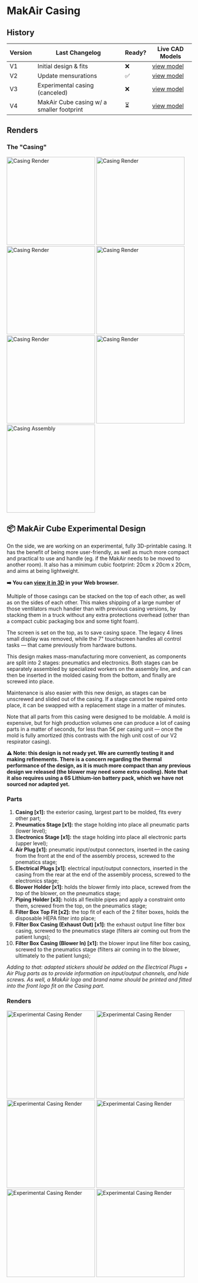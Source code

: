 # MakAir Casing

## History

| Version | Last Changelog | Ready? | Live CAD Models |
| ------- | -------------- | ------ | --------------- |
| V1 | Initial design & fits | ❌ | [view model](https://a360.co/2JyIU9P)
| V2 | Update mensurations | ✅ | [view model](https://a360.co/2RlnfGp)
| V3 | Experimental casing (canceled) | ❌ | [view model](https://a360.co/2BoKPgj)
| V4 | MakAir Cube casing w/ a smaller footprint | ⏳ | [view model](https://a360.co/2RHpseW)

## Renders

### The "Casing"

<p>
  <img alt="Casing Render" src="./res/schemes/V2/Casing%20(Render%201).png" height="240">
  <img alt="Casing Render" src="./res/schemes/V2/Casing%20(Render%202).png" height="240">
  <img alt="Casing Render" src="./res/schemes/V2/Casing%20(Render%204).png" height="240">
  <img alt="Casing Render" src="./res/schemes/V2/Casing%20(Render%206).png" height="240">
  <img alt="Casing Render" src="./res/schemes/V2/Casing%20(Render%207).png" height="240">
  <img alt="Casing Render" src="./res/schemes/V2/Casing%20(Render%208).png" height="240">
  <img alt="Casing Assembly" src="./res/schemes/V2/Casing%20(Assembly%201).jpg" height="240">
</p>

## 📦 MakAir Cube Experimental Design

On the side, we are working on an experimental, fully 3D-printable casing. It has the benefit of being more user-friendly, as well as much more compact and practical to use and handle (eg. if the MakAir needs to be moved to another room). It also has a minimum cubic footprint: 20cm x 20cm x 20cm, and aims at being lightweight.

**➡️ You can [view it in 3D](https://a360.co/2RHpseW) in your Web browser.**

Multiple of those casings can be stacked on the top of each other, as well as on the sides of each other. This makes shipping of a large number of those ventilators much handier than with previous casing versions, by stacking them in a truck without any extra protections overhead (other than a compact cubic packaging box and some tight foam).

The screen is set on the top, as to save casing space. The legacy 4 lines small display was removed, while the 7" touchscreen handles all control tasks — that came previously from hardware buttons.

This design makes mass-manufacturing more convenient, as components are split into 2 stages: pneumatics and electronics. Both stages can be separately assembled by specialized workers on  the assembly line, and can then be inserted in the molded casing from the bottom, and finally are screwed into place.

Maintenance is also easier with this new design, as stages can be unscrewed and slided out of the casing. If a stage cannot be repaired onto place, it can be swapped with a replacement stage in a matter of minutes.

Note that all parts from this casing were designed to be moldable. A mold is expensive, but for high production volumes one can produce a lot of casing parts in a matter of seconds, for less than 5€ per casing unit — once the mold is fully amortized (this contrasts with the high unit cost of our V2 respirator casing).

**⚠️ Note: this design is not ready yet. We are currently testing it and making refinements. There is a concern regarding the thermal performance of the design, as it is much more compact than any previous design we released (the blower may need some extra cooling). Note that it also requires using a 6S Lithium-ion battery pack, which we have not sourced nor adapted yet.**

### Parts

1. **Casing [x1]:** the exterior casing, largest part to be molded, fits every other part;
2. **Pneumatics Stage [x1]:** the stage holding into place all pneumatic parts (lower level);
3. **Electronics Stage [x1]:** the stage holding into place all electronic parts (upper level);
4. **Air Plug [x1]:** pneumatic input/output connectors, inserted in the casing from the front at the end of the assembly process, screwed to the pnematics stage;
5. **Electrical Plugs [x1]:** electrical input/output connectors, inserted in the casing from the rear at the end of the assembly process, screwed to the electronics stage;
6. **Blower Holder [x1]:** holds the blower firmly into place, screwed from the top of the blower, on the pneumatics stage;
7. **Piping Holder [x3]:** holds all flexible pipes and apply a constraint onto them, screwed from the top, on the pneumatics stage;
8. **Filter Box Top Fit [x2]:** the top fit of each of the 2 filter boxes, holds the disposable HEPA filter into place;
9. **Filter Box Casing (Exhaust Out) [x1]:** the exhaust output line filter box casing, screwed to the pneumatics stage (filters air coming out from the patient lungs);
10. **Filter Box Casing (Blower In) [x1]:** the blower input line filter box casing, screwed to the pneumatics stage (filters air coming in to the blower, ultimately to the patient lungs);

_Adding to that: adapted stickers should be added on the Electrical Plugs + Air Plug parts as to provide information on input/output channels, and hide screws. As well, a MakAir logo and brand name should be printed and fitted into the front logo fit on the Casing part._

### Renders

<p>
  <img alt="Experimental Casing Render" src="./res/schemes/Experimental/V4/Casing%20(Render%201).png" height="240">
  <img alt="Experimental Casing Render" src="./res/schemes/Experimental/V4/Casing%20(Render%202).png" height="240">
  <img alt="Experimental Casing Render" src="./res/schemes/Experimental/V4/Casing%20(Render%203).png" height="240">
  <img alt="Experimental Casing Render" src="./res/schemes/Experimental/V4/Casing%20(Render%204).png" height="240">
  <img alt="Experimental Casing Render" src="./res/schemes/Experimental/V4/Casing%20(Render%205).png" height="240">
  <img alt="Experimental Casing Render" src="./res/schemes/Experimental/V4/Casing%20(Render%206).png" height="240">
</p>
